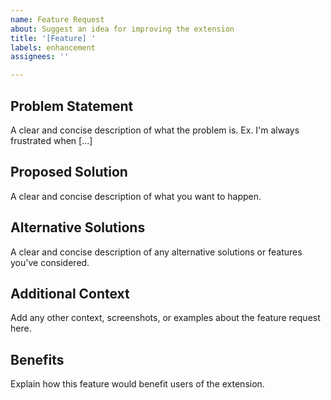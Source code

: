 ```yaml
---
name: Feature Request
about: Suggest an idea for improving the extension
title: '[Feature] '
labels: enhancement
assignees: ''

---
```


## Problem Statement
A clear and concise description of what the problem is. Ex. I'm always frustrated when [...]

## Proposed Solution
A clear and concise description of what you want to happen.

## Alternative Solutions
A clear and concise description of any alternative solutions or features you've considered.

## Additional Context
Add any other context, screenshots, or examples about the feature request here.

## Benefits
Explain how this feature would benefit users of the extension.